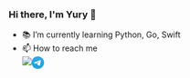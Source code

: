 ### Hi there, I'm Yury 👋

<!--
**Yurzs/yurzs** is a ✨ _special_ ✨ repository because its `README.md` (this file) appears on your GitHub profile.
-->

- 📚 I’m currently learning Python, Go, Swift
- 📫 How to reach me  
  [<img align="left" src="https://commons.wikimedia.org/wiki/File:LinkedIn_Logo.svg" height="22px" />][linkedin_url]
  [<img align="left" src="./icons/telegram.svg" height="22px" />][telegram_url]

[linkedin_url]: https://www.linkedin.com/in/yury-sokov-8ab5a3188/
[telegram_url]: https://t.me/yurzs
